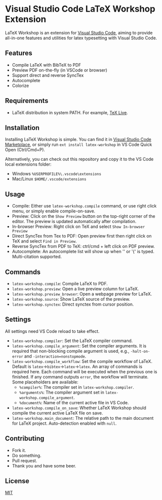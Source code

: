 # Visual Studio Code LaTeX Workshop Extension

LaTeX Workshop is an extension for [Visual Studio Code](https://code.visualstudio.com/), aiming to provide all-in-one features and utilities for latex typesetting with Visual Studio Code. 

## Features

- Compile LaTeX with BibTeX to PDF
- Preview PDF on-the-fly (in VSCode or browser)
- Support direct and reverse SyncTex
- Autocomplete
- Colorize

## Requirements

- LaTeX distribution in system PATH. For example, [TeX Live](https://www.tug.org/texlive/).

## Installation

Installing LaTeX Workshop is simple. You can find it in [Visual Studio Code Marketplace](https://marketplace.visualstudio.com/items?itemName=James-Yu.latex-workshop), or simply run `ext install latex-workshop` in VS Code Quick Open (Ctrl/Cmd+P).

Alternatively, you can check out this repository and copy it to the VS Code local extensions folder:
- Windows `%USERPROFILE%\.vscode\extensions`
- Mac/Linux `$HOME/.vscode/extensions`

## Usage

- Compile: Either use `latex-workshop.compile` command, or use right click menu, or simply enable compile-on-save.
- Preview: Click on the `Show Preview` button on the top-right corner of the editor. The preview is updated automatically after compilation.
- In-browser Preview: Right click on TeX and select `Show In-browser Preview`
- Direct SyncTex from Tex to PDF: Open preview first then right click on TeX and select `Find in Preview`.
- Reverse SyncTex from PDF to TeX: ctrl/cmd + left click on PDF preview.
- Autocomplete: An autocomplete list will show up when '\' or '{' is typed. Multi-citation supported.

## Commands

- `latex-workshop.compile`: Compile LaTeX to PDF.
- `latex-workshop.preview`: Open a live preview column for LaTeX.
- `latex-workshop.preview_browser`: Open a webpage preview for LaTeX.
- `latex-workshop.source`: Show LaTeX source of the preview.
- `latex-workshop.synctex`: Direct synctex from cursor position.

## Settings

All settings need VS Code reload to take effect.
- `latex-workshop.compiler`: Set the LaTeX compiler command.
- `latex-workshop.compile_argument`: Set the compiler arguments. It is required that non-blocking compile argument is used, e.g., `-halt-on-error` and `-interaction=nonstopmode`.
- `latex-workshop.compile_workflow`: Set the compile workflow of LaTeX. Default is `latex`->`bibtex`->`latex`->`latex`. An array of commands is required here. Each command will be executed when the previous one is finished. If any command outputs `error`, the workflow will terminate. Some placeholders are available:
  - `%compiler%`: The compiler set in `latex-workshop.compiler`.
  - `%arguments%`: The compiler argument set in `latex-workshop.compile_argument`.
  - `%document%`: Name of the current active file in VS Code.
- `latex-workshop.compile_on_save`: Whether LaTeX Workshop should compile the current active LaTeX file on save.
- `latex-workshop.main_document`: The relative path to the main document for LaTeX project. Auto-detection enabled with `null`.

## Contributing

- Fork it.
- Do something.
- Pull request.
- Thank you and have some beer.

## License

[MIT](https://opensource.org/licenses/MIT)
